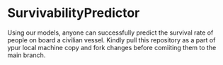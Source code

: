 # SurvivabilityPredictor
Using our models, anyone can successfully predict the survival rate of people on board a civilian vessel. Kindly pull this repository as a part of ypur local machine copy and fork changes before comiiting them to the main branch. 

